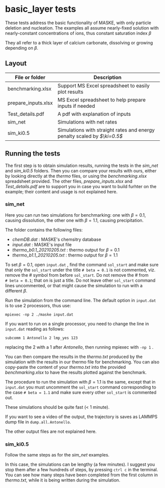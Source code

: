 # basic_layer tests

These tests address the basic functionality of MASKE, with only particle deletion and nucleation. The examples all assume nearly-fixed solution with nearly-constant concentrations of ions, thus constant saturation index $\beta$

They all refer to a thick layer of calcium carbonate, dissolving or growing depending on $\beta$. 

## Layout

| File or folder | Description                |
|--------|----------------------------|
| benchmarking.xlsx    | Support MS Excel spreadsheet to easily plot results               |
| prepare_inputs.xlsx    | MS Excel spreadsheet to help prepare inputs if needed       |
| Test_details.pdf  | A pdf with explanation of inputs    |
| sim_net    | Simulations with net rates        |
| sim_ki0.5 | Simulations with straight rates and energy penalty scaled by  *$\ki=0.5$*     |


## Running the tests

The first step is to obtain simulation results, running the tests in the *sim_net* and *sim_ki0.5* folders. Then you can compare your results with ours, either by looking directly at the *thermo* files, or using the *benchmarking.xlsx* spreadsheet provided. The other files, *prepare_inputs.xlsx* and *Test_details.pdf* are to support you in case you want to build furhter on the example; their content and usage is not explained here.

### sim_net

Here you can run two simulations for benchmarking: one with $\beta = 0.1$, causing dissolution, the other one with $\beta = 1.1$, causing precipitation.

The folder contains the following files:
* *chemDB.dat* : MASKE's chemsitry database
* *input.dat* : MASKE's input file
* *thermo_b0.1_20210205.txt* : thermo output for $\beta = 0.1$
* *thermo_b1.1_20210205.txt* : thermo output for $\beta = 1.1$

To set $\beta=0.1$, open ``input.dat`` , find the command ``sol_start`` and make sure that only the  ``sol_start`` under the title ``# beta = 0.1`` is not commented, viz. remove the # symbol from before ``sol_start``. Do not remove the # from ``# beta = 0.1``; that on is just a title. Do not leave other ``sol_start`` command lines uncommented, or that might cause the simulation to run with a different $\beta$.

Run the simulation from the command line. The default option in ``input.dat`` is to use 2 processors, thus use:

```
mpiexec -np 2 ./maske input.dat
```

If you want to run on a single processor, you need to change the line in ``input.dat`` reading as follows:

```
subcomm 1 Antonello 2 lmp_yes 123
```

replacing the 2 with a 1 after *Antonello*, then running mpiexec with ``-np 1`` .

You can then compare the results in the *thermo.txt* produced by the simulation with the results in our thermo file for benchmarking. You can also copy-paste the content of your *thermo.txt* into the provided *benchmarking.xlsx* to have the results plotted against the benchmark.

The procedure to run the simulation with $\beta = 1.1$ is the same, except that in ``input.dat`` you must uncomment the ``sol_start`` command corresponding to the case ``# beta = 1.1`` and make sure every other ``sol_start`` is commented out. 

These simulations should be quite fast (< 1 minute).

If you want to see a video of the output, the trajectory is saves as LAMMPS dump file in ``dump.all.Antonello``.

The other output files are not explained here.


### sim_ki0.5

Follow the same steps as for the *sim_net* examples. 

In this case, the simulations can be lengthy (a few minutes). I suggest you stop them after a few hundreds of steps, by pressing   ``ctrl c`` in the terminal. You can see how many steps have been completed from the first column in  *thermo.txt*, while it is being written during the simulation.
